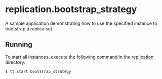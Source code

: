 # replication.bootstrap_strategy

A sample application demonstrating how to use the specified instance to bootstrap a replica set.

## Running

To start all instances, execute the following command in the [replication](../../../replication) directory:

```console
$ tt start bootstrap_strategy
```
